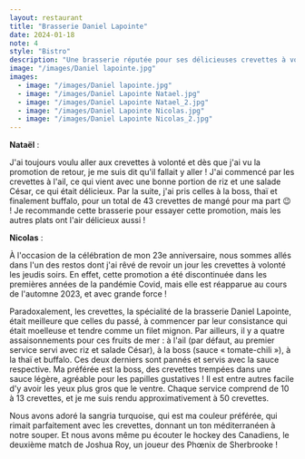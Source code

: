 ```yaml
---
layout: restaurant
title: "Brasserie Daniel Lapointe"
date: 2024-01-18
note: 4
style: "Bistro"
description: "Une brasserie réputée pour ses délicieuses crevettes à volonté les jeudis soirs !"
image: "/images/Daniel lapointe.jpg"
images:
  - image: "/images/Daniel lapointe.jpg"
  - image: "/images/Daniel Lapointe Natael.jpg"
  - image: "/images/Daniel Lapointe Natael_2.jpg"
  - image: "/images/Daniel Lapointe Nicolas.jpg"
  - image: "/images/Daniel Lapointe Nicolas_2.jpg"
---
```


**Nataël** :

J'ai toujours voulu aller aux crevettes à volonté et dès que j'ai vu la promotion de retour, je me suis dit qu'il fallait y aller ! J'ai commencé par les crevettes à l'ail, ce qui vient avec une bonne portion de riz et une salade César, ce qui était délicieux. Par la suite, j'ai pris celles à la boss, thaï et finalement buffalo, pour un total de 43 crevettes de mangé pour ma part 😉 ! Je recommande cette brasserie pour essayer cette promotion, mais les autres plats ont l'air délicieux aussi !

**Nicolas** :

À l'occasion de la célébration de mon 23e anniversaire, nous sommes allés dans l'un des restos dont j'ai rêvé de revoir un jour les crevettes à volonté les jeudis soirs. En effet, cette promotion a été discontinuée dans les premières années de la pandémie Covid, mais elle est réapparue au cours de l'automne 2023, et avec grande force !

Paradoxalement, les crevettes, la spécialité de la brasserie Daniel Lapointe, était meilleure que celles du passé, à commencer par leur consistance qui était moelleuse et tendre comme un filet mignon. Par ailleurs, il y a quatre assaisonnements pour ces fruits de mer : à l'ail (par défaut, au premier service servi avec riz et salade César), à la boss (sauce « tomate-chili »), à la thaï et buffalo. Ces deux derniers sont pannés et servis avec la sauce respective. Ma préférée est la boss, des crevettes trempées dans une sauce légère, agréable pour les papilles gustatives ! Il est entre autres facile d'y avoir les yeux plus gros que le ventre. Chaque service comprend de 10 à 13 crevettes, et je me suis rendu approximativement à 50 crevettes.

Nous avons adoré la sangria turquoise, qui est ma couleur préférée, qui rimait parfaitement avec les crevettes, donnant un ton méditerranéen à notre souper. Et nous avons même pu écouter le hockey des Canadiens, le deuxième match de Joshua Roy, un joueur des Phœnix de Sherbrooke !